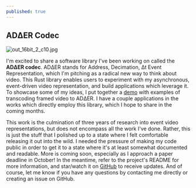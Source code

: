 ```yaml
---
published: true
---
```

## ADΔER Codec

![out_16bit_2_c10.jpg]({{site.baseurl}}/_posts/out_16bit_2_c10.jpg)

I'm excited to share a software library I've been working on called the **ADΔER codec**. ADΔER stands for Address, Decimation, Δt Event Representation, which I'm pitching as a radical new way to think about video. This Rust library enables users to experiment with my asynchronous, event-driven video representation, and build applications which leverage it. To showcase some of my ideas, I put together a [demo](https://yt-embed.herokuapp.com/embed?v=yfzwn5PrMpw) with examples of transcoding framed video to ADΔER. I have a couple applications in the works which directly employ this library, which I hope to share in the coming months. 

This work is the culmination of three years of research into event video representations, but does not encompass all the work I've done. Rather, this is just the stuff that I polished up to a state where I felt comfortable releasing it out into the wild. I needed the pressure of making my code public in order to get it to a state where it's at least somewhat documented and readable. More is coming soon, especially as I approach a paper deadline in October! In the meantime, refer to the project's README for more information, and star/watch it on [GitHub](https://github.com/ac-freeman/adder-codec-rs) to receive updates. And of course, let me know if you have any questions by contacting me directly or creating an issue on GitHub.
